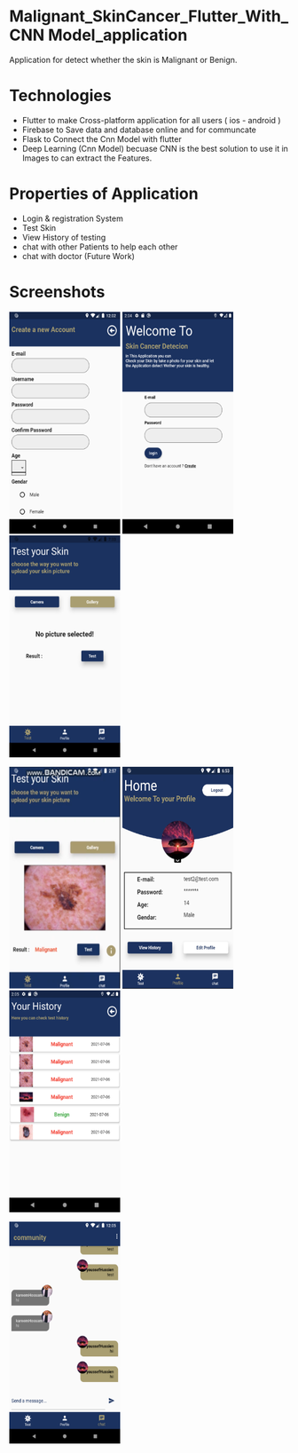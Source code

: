 # Malignant_SkinCancer_Flutter_With_CNN Model_application

Application for detect whether the skin is Malignant or Benign.


# Technologies

- Flutter to make Cross-platform application for all users ( ios - android )
- Firebase to Save data and database online and for communcate
- Flask to Connect the Cnn Model with flutter
- Deep Learning (Cnn Model) becuase CNN is the best solution to use it in Images to can extract the Features.


# Properties of Application

- Login & registration System
- Test Skin
- View History of testing
- chat with other Patients to help each other
- chat with doctor (Future Work)


# Screenshots

<img src = "_Screenshots/1.png" height="400" width="200">  <img src = "_Screenshots/2.png" height="400" width="200">  <img src = "_Screenshots/3.png" height="400" width="200"> 


<img src = "_Screenshots/4.PNG" height="400" width="200">  <img src = "_Screenshots/5.PNG" height="400" width="200">  <img src = "_Screenshots/6.png" height="400" width="200">


<img src = "_Screenshots/7.png" height="400" width="200">
